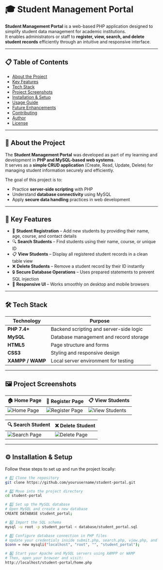# 🎓 Student Management Portal

**Student Management Portal** is a web-based PHP application designed to simplify student data management for academic institutions.  
It enables administrators or staff to **register, view, search, and delete student records** efficiently through an intuitive and responsive interface.

---

## 📋 Table of Contents
- [About the Project](#about-the-project)
- [Key Features](#key-features)
- [Tech Stack](#tech-stack)
- [Project Screenshots](#project-screenshots)
- [Installation & Setup](#installation--setup)
- [Usage Guide](#usage-guide)
- [Future Enhancements](#future-enhancements)
- [Contributing](#contributing)
- [Author](#author)
- [License](#license)

---

## 🧠 About the Project

The **Student Management Portal** was developed as part of my learning and development in **PHP and MySQL-based web systems**.  
It serves as a **simple CRUD application** (Create, Read, Update, Delete) for managing student information securely and efficiently.  

The goal of this project is to:
- Practice **server-side scripting** with PHP  
- Understand **database connectivity** using MySQL  
- Apply **secure data handling** practices in web development  

---

## 🌟 Key Features

- 🧾 **Student Registration** – Add new students by providing their name, age, course, and contact details  
- 🔍 **Search Students** – Find students using their name, course, or unique ID  
- 📋 **View Students** – Display all registered student records in a clean table view  
- ❌ **Delete Students** – Remove a student record by their ID instantly  
- 🔒 **Secure Database Operations** – Uses prepared statements to prevent SQL injection  
- 📱 **Responsive UI** – Works smoothly on desktop and mobile browsers  

---

## 🛠 Tech Stack

| Technology | Purpose |
|-------------|----------|
| **PHP 7.4+** | Backend scripting and server-side logic |
| **MySQL** | Database management and record storage |
| **HTML5** | Page structure and forms |
| **CSS3** | Styling and responsive design |
| **XAMPP / WAMP** | Local server environment for testing |

---

## 🖼 Project Screenshots

| 🏠 Home Page | 📝 Register Page | 📋 View Students |
|---------------|------------------|------------------|
| ![Home Page](./home.png) | ![Register Page](./register.png) | ![View Students](./view-students.png) |

| 🔍 Search Student | ❌ Delete Student |
|------------------|------------------|
| ![Search Page](./search.png) | ![Delete Page](./delete.png) |

---

## ⚙️ Installation & Setup

Follow these steps to set up and run the project locally:

```bash
# 1️⃣ Clone the repository
git clone https://github.com/yourusername/student-portal.git

# 2️⃣ Move into the project directory
cd student-portal

# 3️⃣ Set up the MySQL database
# Open MySQL and create a new database
CREATE DATABASE student_portal;

# 4️⃣ Import the SQL schema
mysql -u root -p student_portal < database/student_portal.sql

# 5️⃣ Configure database connection in PHP files
# Update your credentials inside submit.php, search.php, view.php, and delete.php
$conn = new mysqli("localhost", "root", "", "student_portal");

# 6️⃣ Start your Apache and MySQL servers using XAMPP or WAMP
# Then, open your browser and visit:
http://localhost/student-portal/home.php
